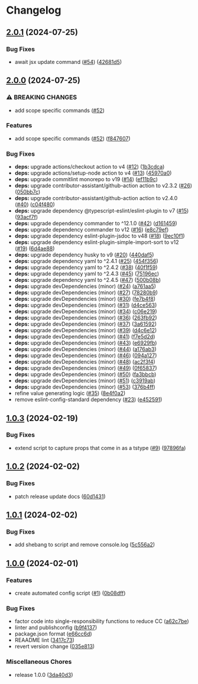 # Changelog

## [2.0.1](https://github.com/ibm-telemetry/telemetry-js-config-generator/compare/v2.0.0...v2.0.1) (2024-07-25)


### Bug Fixes

* await jsx update command ([#54](https://github.com/ibm-telemetry/telemetry-js-config-generator/issues/54)) ([42681d5](https://github.com/ibm-telemetry/telemetry-js-config-generator/commit/42681d5919c57dab4558ba6c50818f1434e04952))

## [2.0.0](https://github.com/ibm-telemetry/telemetry-js-config-generator/compare/v1.0.3...v2.0.0) (2024-07-25)


### ⚠ BREAKING CHANGES

* add scope specific commands ([#52](https://github.com/ibm-telemetry/telemetry-js-config-generator/issues/52))

### Features

* add scope specific commands ([#52](https://github.com/ibm-telemetry/telemetry-js-config-generator/issues/52)) ([f847607](https://github.com/ibm-telemetry/telemetry-js-config-generator/commit/f8476074b61a5ce76fe6675066f0aa5143b81b20))


### Bug Fixes

* **deps:** upgrade actions/checkout action to v4 ([#12](https://github.com/ibm-telemetry/telemetry-js-config-generator/issues/12)) ([1b3cdca](https://github.com/ibm-telemetry/telemetry-js-config-generator/commit/1b3cdca646b088659e7ba7ab7231ec420cb2be2a))
* **deps:** upgrade actions/setup-node action to v4 ([#13](https://github.com/ibm-telemetry/telemetry-js-config-generator/issues/13)) ([45970a0](https://github.com/ibm-telemetry/telemetry-js-config-generator/commit/45970a0c68896d03bc206b0241c01b19f7895b5b))
* **deps:** upgrade commitlint monorepo to v19 ([#14](https://github.com/ibm-telemetry/telemetry-js-config-generator/issues/14)) ([ef11b9c](https://github.com/ibm-telemetry/telemetry-js-config-generator/commit/ef11b9cef7923fa7131b9e31d41dffda287d06e1))
* **deps:** upgrade contributor-assistant/github-action action to v2.3.2 ([#26](https://github.com/ibm-telemetry/telemetry-js-config-generator/issues/26)) ([050bb7c](https://github.com/ibm-telemetry/telemetry-js-config-generator/commit/050bb7c73d2a68e6eda83f37cb36a2d6795715fc))
* **deps:** upgrade contributor-assistant/github-action action to v2.4.0 ([#40](https://github.com/ibm-telemetry/telemetry-js-config-generator/issues/40)) ([c04f480](https://github.com/ibm-telemetry/telemetry-js-config-generator/commit/c04f480ea0107bedbcafc7f1a4b930d9cc30c410))
* **deps:** upgrade dependency @typescript-eslint/eslint-plugin to v7 ([#15](https://github.com/ibm-telemetry/telemetry-js-config-generator/issues/15)) ([93acf7f](https://github.com/ibm-telemetry/telemetry-js-config-generator/commit/93acf7f3b108eed8b730ea4e3b67a5ae74a7e8f3))
* **deps:** upgrade dependency commander to ^12.1.0 ([#42](https://github.com/ibm-telemetry/telemetry-js-config-generator/issues/42)) ([d161459](https://github.com/ibm-telemetry/telemetry-js-config-generator/commit/d161459f740bd062f059e5dac249bd2dbf1c80d7))
* **deps:** upgrade dependency commander to v12 ([#16](https://github.com/ibm-telemetry/telemetry-js-config-generator/issues/16)) ([e8c79ef](https://github.com/ibm-telemetry/telemetry-js-config-generator/commit/e8c79efcd214f2c939c69121d96bad1b16ebb55a))
* **deps:** upgrade dependency eslint-plugin-jsdoc to v48 ([#18](https://github.com/ibm-telemetry/telemetry-js-config-generator/issues/18)) ([9ec10f1](https://github.com/ibm-telemetry/telemetry-js-config-generator/commit/9ec10f18fca49aa27b1f8f323432840237f0db8a))
* **deps:** upgrade dependency eslint-plugin-simple-import-sort to v12 ([#19](https://github.com/ibm-telemetry/telemetry-js-config-generator/issues/19)) ([6d4ae88](https://github.com/ibm-telemetry/telemetry-js-config-generator/commit/6d4ae8810dda658dba1e0d5ba33bc34232eea43d))
* **deps:** upgrade dependency husky to v9 ([#20](https://github.com/ibm-telemetry/telemetry-js-config-generator/issues/20)) ([440daf5](https://github.com/ibm-telemetry/telemetry-js-config-generator/commit/440daf556f2800320ee1a28a74c3249f25945ec9))
* **deps:** upgrade dependency yaml to ^2.4.1 ([#25](https://github.com/ibm-telemetry/telemetry-js-config-generator/issues/25)) ([454f356](https://github.com/ibm-telemetry/telemetry-js-config-generator/commit/454f356cd5482c9a230cf507894f1fbffbb30978))
* **deps:** upgrade dependency yaml to ^2.4.2 ([#38](https://github.com/ibm-telemetry/telemetry-js-config-generator/issues/38)) ([40f1f59](https://github.com/ibm-telemetry/telemetry-js-config-generator/commit/40f1f59034e8b54df0abadc00277ec021cb737ee))
* **deps:** upgrade dependency yaml to ^2.4.3 ([#45](https://github.com/ibm-telemetry/telemetry-js-config-generator/issues/45)) ([75196ec](https://github.com/ibm-telemetry/telemetry-js-config-generator/commit/75196ecf44d730678f8c2a43f86dee3d6b9bfb36))
* **deps:** upgrade dependency yaml to ^2.4.5 ([#47](https://github.com/ibm-telemetry/telemetry-js-config-generator/issues/47)) ([500b08b](https://github.com/ibm-telemetry/telemetry-js-config-generator/commit/500b08b63c144fde7efcdbfff2293b7b6b484316))
* **deps:** upgrade devDependencies (minor) ([#24](https://github.com/ibm-telemetry/telemetry-js-config-generator/issues/24)) ([a761aa5](https://github.com/ibm-telemetry/telemetry-js-config-generator/commit/a761aa541de78e6e8da24cee14aa1a02600d75b6))
* **deps:** upgrade devDependencies (minor) ([#27](https://github.com/ibm-telemetry/telemetry-js-config-generator/issues/27)) ([78280b9](https://github.com/ibm-telemetry/telemetry-js-config-generator/commit/78280b98321084ec6347acf40b7002ccfe25d5eb))
* **deps:** upgrade devDependencies (minor) ([#30](https://github.com/ibm-telemetry/telemetry-js-config-generator/issues/30)) ([fe7b4f8](https://github.com/ibm-telemetry/telemetry-js-config-generator/commit/fe7b4f84a0bbaa349b8ab8d645fe077f4b237805))
* **deps:** upgrade devDependencies (minor) ([#31](https://github.com/ibm-telemetry/telemetry-js-config-generator/issues/31)) ([d4ce563](https://github.com/ibm-telemetry/telemetry-js-config-generator/commit/d4ce5632ac659dd9de8838c11ad58ab68763424f))
* **deps:** upgrade devDependencies (minor) ([#34](https://github.com/ibm-telemetry/telemetry-js-config-generator/issues/34)) ([c06e219](https://github.com/ibm-telemetry/telemetry-js-config-generator/commit/c06e219854f24ee15a15a492c52a1a315aaae73f))
* **deps:** upgrade devDependencies (minor) ([#36](https://github.com/ibm-telemetry/telemetry-js-config-generator/issues/36)) ([263fb92](https://github.com/ibm-telemetry/telemetry-js-config-generator/commit/263fb92b190629d16316c0ae87349af82af9a28c))
* **deps:** upgrade devDependencies (minor) ([#37](https://github.com/ibm-telemetry/telemetry-js-config-generator/issues/37)) ([3a61592](https://github.com/ibm-telemetry/telemetry-js-config-generator/commit/3a61592a34f155b12f42a6379c5851cc4312d8bc))
* **deps:** upgrade devDependencies (minor) ([#39](https://github.com/ibm-telemetry/telemetry-js-config-generator/issues/39)) ([d4c6e12](https://github.com/ibm-telemetry/telemetry-js-config-generator/commit/d4c6e12e69486a5e38910646c1e6ef227df48ffb))
* **deps:** upgrade devDependencies (minor) ([#41](https://github.com/ibm-telemetry/telemetry-js-config-generator/issues/41)) ([f7e5d2d](https://github.com/ibm-telemetry/telemetry-js-config-generator/commit/f7e5d2dcd730b8230619221d254e14cf4ab7e47d))
* **deps:** upgrade devDependencies (minor) ([#43](https://github.com/ibm-telemetry/telemetry-js-config-generator/issues/43)) ([e6929fb](https://github.com/ibm-telemetry/telemetry-js-config-generator/commit/e6929fb06e4782981caef6adda21ee12323c6e82))
* **deps:** upgrade devDependencies (minor) ([#44](https://github.com/ibm-telemetry/telemetry-js-config-generator/issues/44)) ([a176ab3](https://github.com/ibm-telemetry/telemetry-js-config-generator/commit/a176ab37bc985d3c579ad41097da0b44159535c3))
* **deps:** upgrade devDependencies (minor) ([#46](https://github.com/ibm-telemetry/telemetry-js-config-generator/issues/46)) ([094a127](https://github.com/ibm-telemetry/telemetry-js-config-generator/commit/094a12748b613af22743d80290c645af75356133))
* **deps:** upgrade devDependencies (minor) ([#48](https://github.com/ibm-telemetry/telemetry-js-config-generator/issues/48)) ([ac2f3f4](https://github.com/ibm-telemetry/telemetry-js-config-generator/commit/ac2f3f40c4174e334e06eb87e6562662cc53a5e3))
* **deps:** upgrade devDependencies (minor) ([#49](https://github.com/ibm-telemetry/telemetry-js-config-generator/issues/49)) ([0f65837](https://github.com/ibm-telemetry/telemetry-js-config-generator/commit/0f658376a987c169d5093b0baa09b8b22e49195d))
* **deps:** upgrade devDependencies (minor) ([#50](https://github.com/ibm-telemetry/telemetry-js-config-generator/issues/50)) ([fa3bbcb](https://github.com/ibm-telemetry/telemetry-js-config-generator/commit/fa3bbcbb333d4c8451a1b31193a362c09aaa6e4b))
* **deps:** upgrade devDependencies (minor) ([#51](https://github.com/ibm-telemetry/telemetry-js-config-generator/issues/51)) ([c3919ab](https://github.com/ibm-telemetry/telemetry-js-config-generator/commit/c3919abedf1ceb10b35f4da85307932db06f05c7))
* **deps:** upgrade devDependencies (minor) ([#53](https://github.com/ibm-telemetry/telemetry-js-config-generator/issues/53)) ([376b4ff](https://github.com/ibm-telemetry/telemetry-js-config-generator/commit/376b4ffe34a68a697d12c1847ceb096aec102bbd))
* refine value generating logic ([#35](https://github.com/ibm-telemetry/telemetry-js-config-generator/issues/35)) ([8e4f0a2](https://github.com/ibm-telemetry/telemetry-js-config-generator/commit/8e4f0a217699e105d8df2b6ba497b0bf5476c7c2))
* remove eslint-config-standard dependency ([#23](https://github.com/ibm-telemetry/telemetry-js-config-generator/issues/23)) ([e452591](https://github.com/ibm-telemetry/telemetry-js-config-generator/commit/e452591ab58a822589823fa29637146f4c7f7f5d))

## [1.0.3](https://github.com/ibm-telemetry/telemetry-js-config-generator/compare/v1.0.2...v1.0.3) (2024-02-19)


### Bug Fixes

* extend script to capture props that come in as a tstype ([#9](https://github.com/ibm-telemetry/telemetry-js-config-generator/issues/9)) ([97896fa](https://github.com/ibm-telemetry/telemetry-js-config-generator/commit/97896fad9a3e5dea1b82f349367935dccab68a02))

## [1.0.2](https://github.com/ibm-telemetry/telemetry-js-config-generator/compare/v1.0.1...v1.0.2) (2024-02-02)


### Bug Fixes

* patch release update docs ([60d1431](https://github.com/ibm-telemetry/telemetry-js-config-generator/commit/60d1431704641cb238edf138baecadea6a33aaf9))

## [1.0.1](https://github.com/ibm-telemetry/telemetry-js-config-generator/compare/v1.0.0...v1.0.1) (2024-02-02)


### Bug Fixes

* add shebang to script and remove console.log ([5c556a2](https://github.com/ibm-telemetry/telemetry-js-config-generator/commit/5c556a2963dfc04c08bbd43feadf8866a8e80bf8))

## [1.0.0](https://github.com/ibm-telemetry/telemetry-js-config-generator/compare/v1.0.0...v1.0.0) (2024-02-01)


### Features

* create automated config script ([#1](https://github.com/ibm-telemetry/telemetry-js-config-generator/issues/1)) ([0b08dff](https://github.com/ibm-telemetry/telemetry-js-config-generator/commit/0b08dffb32b943452234922fc6205cba23bf1cee))


### Bug Fixes

* factor code into single-responsibility functions to reduce CC ([a62c7be](https://github.com/ibm-telemetry/telemetry-js-config-generator/commit/a62c7be327286bc4233008b48fbaa3c897268de5))
* linter and publishconfig ([b9f4137](https://github.com/ibm-telemetry/telemetry-js-config-generator/commit/b9f4137f22fdc640131a07e6b26fd2cb7dacab78))
* package.json format ([e66cc6d](https://github.com/ibm-telemetry/telemetry-js-config-generator/commit/e66cc6d91c7a62f505865dbb0818e7fb6296d49c))
* REAADME lint ([3417c73](https://github.com/ibm-telemetry/telemetry-js-config-generator/commit/3417c73d4a64d2b82bca36d53e0832b3416d4f0d))
* revert version change ([035e813](https://github.com/ibm-telemetry/telemetry-js-config-generator/commit/035e81373f1c1ff6fa0ef8a595e5342e32344624))


### Miscellaneous Chores

* release 1.0.0 ([3da40d3](https://github.com/ibm-telemetry/telemetry-js-config-generator/commit/3da40d3b47a1cb62aa5d7690aa209f2c1c249d20))

